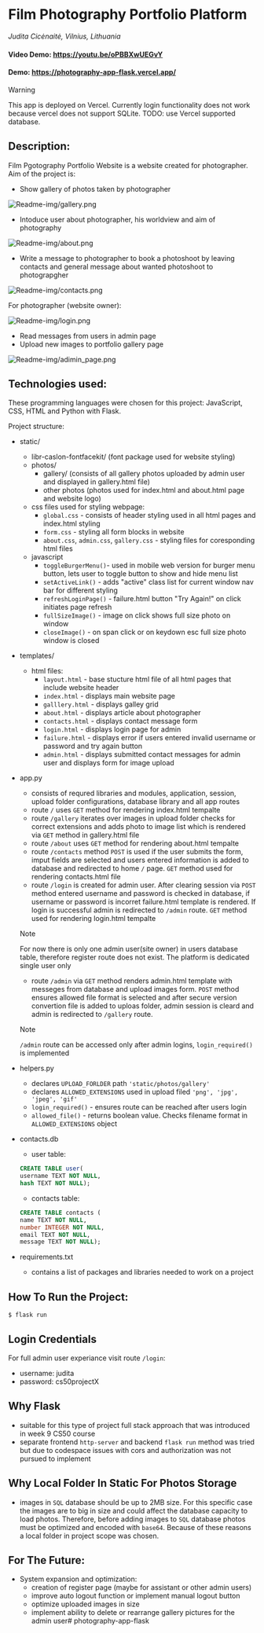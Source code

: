 # Film Photography Portfolio Platform
_Judita Cicėnaitė, Vilnius, Lithuania_

#### Video Demo:  https://youtu.be/oPBBXwUEGvY
#### Demo: https://photography-app-flask.vercel.app/

> [!WARNING]  
> This app is deployed on Vercel. Currently login functionality does not work because vercel does not support SQLite.
> TODO: use Vercel supported database.

## Description:
Film Pgotography Portfolio Website is a website created for photographer. Aim of the project is:
- Show gallery of photos taken by photographer

![Readme-img/gallery.png](https://github.com/judityc/photography-app-flask/assets/123310773/efc38e48-2f9a-47c5-bbef-067be93798e0)
- Intoduce user about photographer, his worldview and aim of photography

![Readme-img/about.png](https://github.com/judityc/photography-app-flask/assets/123310773/27d9813e-670e-4d85-a24d-345ea9c190c9)
- Write a message to photographer to book a photoshoot by leaving contacts and general message about wanted photoshoot to photograpgher

![Readme-img/contacts.png](https://github.com/judityc/photography-app-flask/assets/123310773/73bce204-f813-48ae-80f7-4badba6062fe)

For photographer (website owner):

![Readme-img/login.png](https://github.com/judityc/photography-app-flask/assets/123310773/c4fe310c-fdd4-447f-bc8e-2c18806cdad3)

- Read messages from users in admin page
- Upload new images to portfolio gallery page

![Readme-img/adimin_page.png](https://github.com/judityc/photography-app-flask/assets/123310773/63d1a4b0-f7bc-4817-b675-8e02d1f6b109)

## Technologies used:
These programming languages were chosen for this project: JavaScript, CSS, HTML and Python with Flask.

Project structure:
- static/
    - libr-caslon-fontfacekit/ (font package used for website styling)
    - photos/
        - gallery/ (consists of all gallery photos uploaded by admin user and displayed in gallery.html file)
        - other photos (photos used for index.html and about.html page and website logo)
    - css files used for styling webpage:
        - `global.css` - consists of header styling used in all html pages and index.html styling
        - `form.css` - styling all form blocks in website
        - `about.css`, `admin.css`, `gallery.css` - styling files for coresponding html files
    - javascript
        - `toggleBurgerMenu()`- used in mobile web version for burger menu button, lets user to toggle button to show and hide menu list
        - `setActiveLink()` - adds "active" class list for current window nav bar for different styling
        - `refreshLoginPage()` - failure.html button "Try Again!" on click initiates page refresh
        - `fullSizeImage()` - image on click shows full size photo on window
        - `closeImage()` - on span click or on keydown esc full size photo window is closed
- templates/
    - html files:
        - `layout.html` - base stucture html file of all html pages that include website header
        - `index.html` - displays main website page
        - `galllery.html` - displays galley grid
        - `about.html` - displays article about photographer
        - `contacts.html` - displays contact message form
        - `login.html` - displays login page for admin
        - `failure.html` - displays error if users entered invalid username or password and try again button
        - `admin.html` - displays submitted contact messages for admin user and displays form for image upload
- app.py
    - consists of requred libraries and modules, application, session, upload folder configurations, database library and all app routes
    - route `/` uses `GET` method for rendering index.html tempalte
    - route `/gallery` iterates over images in upload folder checks for correct extensions and adds photo to image list which is rendered via `GET` method in gallery.html file
    - route `/about` uses `GET` method for rendering about.html tempalte
    - route `/contacts` method `POST` is used if the user submits the form, imput fields are selected and users entered information is added to database and redirected to home `/` page. `GET` method used for rendering contacts.html file
    - route `/login` is created for admin user. After clearing session via `POST` method entered username and password is checked in database, if username or password is incorret failure.html template is rendered. If login is successful admin is redirected to `/admin` route. `GET` method used for rendering login.html tempalte

    > [!NOTE]
    > For now there is only one admin user(site owner) in users database table, therefore register route does not exist. The platform is dedicated single user only

    - route `/admin` via `GET` method renders admin.html template with messeges from database and upload images form. `POST` method ensures allowed file format is selected and after secure version convertion file is added to uploas folder, admin session is cleard and admin is redirected to `/gallery` route.

    > [!NOTE]
    > `/admin` route can be accessed only after admin logins, `login_required()` is implemented

- helpers.py
    - declares `UPLOAD_FORLDER` path `'static/photos/gallery'`
    - declares `ALLOWED_EXTENSIONS` used in upload filed  `'png', 'jpg', 'jpeg', 'gif'`
    - `login_required()` -  ensures route can be reached after users login
    - `allowed_file()` - returns boolean value. Checks filename format in `ALLOWED_EXTENSIONS` object
- contacts.db
    - user table:
    ```sql
    CREATE TABLE user(
    username TEXT NOT NULL,
    hash TEXT NOT NULL);
    ```
    - contacts table:
    ```sql
    CREATE TABLE contacts (
    name TEXT NOT NULL,
    number INTEGER NOT NULL,
    email TEXT NOT NULL,
    message TEXT NOT NULL);
    ```
- requirements.txt
    - contains a list of packages and libraries needed to work on a project

## How To Run the Project:
```flask
$ flask run
```

## Login Credentials
For full admin user experiance visit route `/login`:
- username: judita
- password: cs50projectX

## Why Flask
- suitable for this type of project full stack approach that was introduced in week 9 CS50 course
- separate frontend `http-server` and backend `flask run` method was tried but due to codespace issues with cors and authorization was not pursued to implement

## Why Local Folder In Static For Photos Storage
- images in `SQL` database should be up to 2MB size. For this specific case the images are to big in size and could affect the database capacity to load photos. Therefore, before adding images to `SQL` database photos must be optimized and encoded with `base64`. Because of these reasons a local folder in project scope was chosen.

## For The Future:
- System expansion and optimization:
    - creation of register page (maybe for assistant or other admin users)
    - improve auto logout function or implement manual logout button
    - optimize uploaded images in size
    - implement ability to delete or rearrange gallery pictures for the admin user# photography-app-flask
